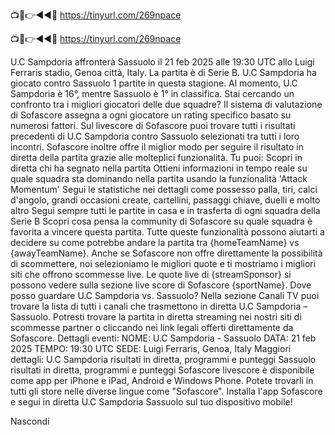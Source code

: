 📺📱👉◄◄🔴 https://tinyurl.com/269npace

📺📱👉◄◄🔴 https://tinyurl.com/269npace


U.C Sampdoria affronterà Sassuolo il 21 feb 2025 alle 19:30 UTC allo Luigi Ferraris stadio, Genoa città, Italy. La partita è di Serie B.
U.C Sampdoria ha giocato contro Sassuolo 1 partite in questa stagione. Al momento, U.C Sampdoria è 16°, mentre Sassuolo è 1° in classifica. Stai cercando un confronto tra i migliori giocatori delle due squadre? Il sistema di valutazione di Sofascore assegna a ogni giocatore un rating specifico basato su numerosi fattori.
Sul livescore di Sofascore puoi trovare tutti i risultati precedenti di U.C Sampdoria contro Sassuolo selezionati tra tutti i loro incontri. Sofascore inoltre offre il miglior modo per seguire il risultato in diretta della partita grazie alle molteplici funzionalità. Tu puoi:
Scopri in diretta chi ha segnato nella partita
Ottieni informazioni in tempo reale su quale squadra sta dominando nella partita usando la funzionalità 'Attack Momentum'
Segui le statistiche nei dettagli come possesso palla, tiri, calci d'angolo, grandi occasioni create, cartellini, passaggi chiave, duelli e molto altro
Segui sempre tutti le partite in casa e in trasferta di ogni squadra della Serie B
Scopri cosa pensa la community di Sofascore su quale squadra è favorita a vincere questa partita.
Tutte queste funzionalità possono aiutarti a decidere su come potrebbe andare la partita tra {homeTeamName} vs {awayTeamName}. Anche se Sofascore non offre direttamente la possibilità di scommettere, noi selezioniamo le migliori quote e ti mostriamo i migliori siti che offrono scommesse live. Le quote live di {streamSponsor} si possono vedere sulla sezione live score</sportlink> di Sofascore <sportlink>{sportName}.
Dove posso guardare U.C Sampdoria vs. Sassuolo? Nella sezione Canali TV puoi trovare la lista di tutti i canali che trasmettono in diretta U.C Sampdoria – Sassuolo. Potresti trovare la partita in diretta streaming nei nostri siti di scommesse partner o cliccando nei link legali offerti direttamente da Sofascore.
Dettagli eventi:
NOME: U.C Sampdoria - Sassuolo
DATA: 21 feb 2025
TEMPO: 19:30 UTC
SEDE: Luigi Ferraris, Genoa, Italy
Maggiori dettagli:
U.C Sampdoria risultati in diretta, programmi e punteggi
Sassuolo risultati in diretta, programmi e punteggi
Sofascore livescore è disponibile come app per iPhone e iPad, Android e Windows Phone. Potete trovarli in tutti gli store nelle diverse lingue come "Sofascore". Installa l'app Sofascore e segui in diretta U.C Sampdoria Sassuolo sul tuo dispositivo mobile!

Nascondi
